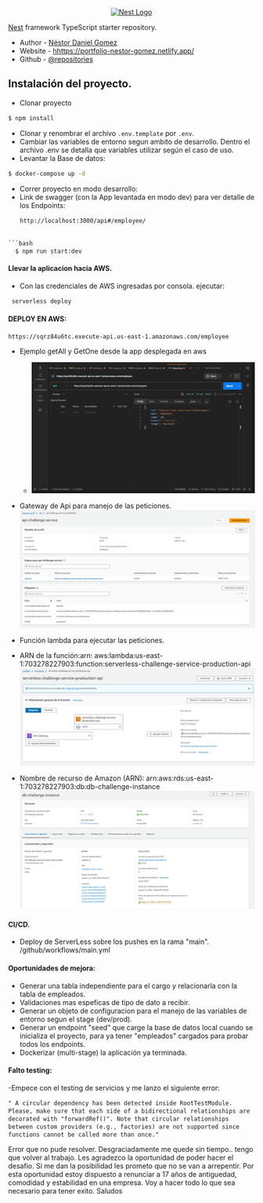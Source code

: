 <p align="center">
  <a href="http://nestjs.com/" target="blank"><img src="https://nestjs.com/img/logo-small.svg" width="200" alt="Nest Logo" /></a>
</p>

</p>
  <!--[![Backers on Open Collective](https://opencollective.com/nest/backers/badge.svg)](https://opencollective.com/nest#backer)
  [![Sponsors on Open Collective](https://opencollective.com/nest/sponsors/badge.svg)](https://opencollective.com/nest#sponsor)-->

[Nest](https://github.com/nestjs/nest) framework TypeScript starter repository.

- Author - [Néstor Daniel Gomez](https://www.linkedin.com/in/nestordanielgomez1/)
- Website - [hhttps://portfolio-nestor-gomez.netlify.app/](https://portfolio-nestor-gomez.netlify.app/)
- Github - [@repositories](https://github.com/NestorDanielGomez?tab=repositories)

## Instalación del proyecto.

- Clonar proyecto

```bash
$ npm install
```

- Clonar y renombrar el archivo `.env.template` por `.env`.
- Cambiar las variables de entorno segun ambito de desarrollo. Dentro el archivo .env se detalla que variables utilizar según el caso de uso.
- Levantar la Base de datos:

```bash
$ docker-compose up -d
```

- Correr proyecto en modo desarrollo:
- Link de swagger (con la App levantada en modo dev) para ver detalle de los Endpoints:
  ```
  http://localhost:3000/api#/employee/
  ```

````

```bash
  $ npm run start:dev
````

#### Llevar la aplicacion hacia AWS.

- Con las credenciales de AWS ingresadas por consola.
  ejecutar:

```bash
 serverless deploy
```

#### DEPLOY EN AWS:

```
https://sqrz84u6tc.execute-api.us-east-1.amazonaws.com/employee
```

- Ejemplo getAll y GetOne desde la app desplegada en aws

  - <img src="/public/getall+getOne.gif" />

- Gateway de Api para manejo de las peticiones.
  <img src="./public/aws-gateway-api.png" />

- Función lambda para ejecutar las peticiones.
- ARN de la función:arn: aws:lambda:us-east-1:703278227903:function:serverless-challenge-service-production-api
  <img src="/public/lambda.png" />

- Nombre de recurso de Amazon (ARN): arn:aws:rds:us-east-1:703278227903:db:db-challenge-instance
  <img src="/public/rds_postgres.png" />

#### CI/CD.

- Deploy de ServerLess sobre los pushes en la rama "main".
  /github/workflows/main.yml

#### Oportunidades de mejora:

- Generar una tabla independiente para el cargo y relacionarla con la tabla de empleados.
- Validaciones mas espeficas de tipo de dato a recibir.
- Generar un objeto de configuracion para el manejo de las variables de entorno segun el stage (dev/prod).
- Generar un endpoint "seed" que carge la base de datos local cuando se inicializa el proyecto, para ya tener "empleados" cargados para probar todos los endpoints.
- Dockerizar (multi-stage) la aplicación ya terminada.

#### Falto testing:

-Empece con el testing de servicios y me lanzo el siguiente error:

```
" A circular dependency has been detected inside RootTestModule. Please, make sure that each side of a bidirectional relationships are decorated with "forwardRef()". Note that circular relationships
between custom providers (e.g., factories) are not supported since functions cannot be called more than once."
```

Error que no pude resolver.
Desgraciadamente me quede sin tiempo.. tengo que volver al trabajo.
Les agradezco la oportunidad de poder hacer el desafio. Si me dan la posibilidad les prometo que no se van a arrepentir.
Por esta oportunidad estoy dispuesto a renunciar a 17 años de antiguedad, comodidad y estabilidad en una empresa.
Voy a hacer todo lo que sea necesario para tener exito.
Saludos
